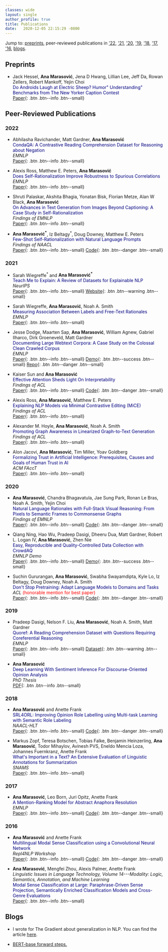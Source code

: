 ```yaml
---
classes: wide
layout: single
author_profile: true
title: Publications
date:   2020-12-05 22:15:29 -0800
---
```


Jump to: [preprints](https://www.anamarasovic.com/publications/#preprints), peer-reviewed publications in ['22](https://www.anamarasovic.com/publications/#2022), ['21](https://www.anamarasovic.com/publications/#2021), ['20](https://www.anamarasovic.com/publications/#2020), ['19](https://www.anamarasovic.com/publications/#2019), ['18](https://www.anamarasovic.com/publications/#2018), ['17](https://www.anamarasovic.com/publications/#2017), ['16](https://www.anamarasovic.com/publications/#2016), [blogs](https://www.anamarasovic.com/publications/#blogs). 

## Preprints

* Jack Hessel, **Ana Marasović**, Jena D Hwang, Lillian Lee, Jeff Da, Rowan Zellers, Robert Mankoff, Yejin Choi                       
<span style="color:navy">Do Androids Laugh at Electric Sheep? Humor" Understanding" Benchmarks from The New Yorker Caption Contest</span>                         
[Paper](https://arxiv.org/abs/2209.06293){: .btn .btn--info .btn--small}                          



## Peer-Reviewed Publications


### 2022

* Abhilasha Ravichander, Matt Gardner, **Ana Marasović**                       
<span style="color:navy">CondaQA: A Contrastive Reading Comprehension Dataset for Reasoning about Negation</span>                                                                                                                 
*EMNLP*                                  
[Paper](https://arxiv.org/abs/2211.00295){: .btn .btn--info .btn--small}                           


* Alexis Ross, Matthew E. Peters, **Ana Marasović**                        
<span style="color:navy">Does Self-Rationalization Improve Robustness to Spurious Correlations</span>                                                                                                         
*EMNLP*                                                                          
[Paper](https://arxiv.org/abs/2210.13575){: .btn .btn--info .btn--small}                           


* Shruti Palaskar, Akshita Bhagia, Yonatan Bisk, Florian Metze, Alan W Black, **Ana Marasović**                        
<span style="color:navy">On Advances in Text Generation from Images Beyond Captioning: A Case Study in Self-Rationalization</span>                                                                                 
*Findings of EMNLP*                          
[Paper](https://arxiv.org/abs/2205.11686){: .btn .btn--info .btn--small}                          


* **Ana Marasović<sup>\*</sup>**, Iz Beltagy<sup>\*</sup>, Doug Downey, Matthew E. Peters                               
<span style="color:navy">Few-Shot Self-Rationalization with Natural Language Prompts</span>                            
*Findings of NAACL*                                                            
[Paper](https://arxiv.org/abs/2111.08284){: .btn .btn--info .btn--small} [Code](https://github.com/allenai/feb){: .btn .btn--danger .btn--small}                          

### 2021

* Sarah Wiegreffe<sup>\*</sup> and **Ana Marasović<sup>\*</sup>**       
<span style="color:navy">Teach Me to Explain: A Review of Datasets for Explainable NLP</span>        
*NeurIPS*                                              
[Paper](https://openreview.net/pdf?id=ogNcxJn32BZ){: .btn .btn--info .btn--small} [Website](https://exnlpdatasets.github.io/){: .btn .btn--warning .btn--small}                 


* Sarah Wiegreffe, **Ana Marasović**, Noah A. Smith    
<span style="color:navy">Measuring Association Between Labels and Free-Text Rationales</span>                        
*EMNLP*                                                                          
[Paper](https://arxiv.org/abs/2010.12762){: .btn .btn--info .btn--small}  


* Jesse Dodge, Maarten Sap, **Ana Marasović**, William Agnew, Gabriel Ilharco, Dirk Groeneveld, Matt Gardner                  
<span style="color:navy">Documenting Large Webtext Corpora: A Case Study on the Colossal Clean Crawled Corpus</span>              
*EMNLP*                                                
[Paper](https://arxiv.org/abs/2104.08758){: .btn .btn--info .btn--small} [Demo](https://c4-search.apps.allenai.org/){: .btn .btn--success .btn--small} [Repo](https://github.com/allenai/c4-documentation){: .btn .btn--danger .btn--small}                           
         
* Kaiser Sun and **Ana Marasović**                                                    
<span style="color:navy">Effective Attention Sheds Light On Interpretability</span>                                       
*Findings of ACL*                 
[Paper](http://arxiv.org/abs/2105.08855){: .btn .btn--info .btn--small} [Code](https://github.com/KaiserWhoLearns/Effective-Attention-Interpretability){: .btn .btn--danger .btn--small}               

* Alexis Ross, **Ana Marasović**, Matthew E. Peters   
<span style="color:navy">Explaining NLP Models via Minimal Contrastive Editing (MiCE)</span>        
*Findings of ACL*                
[Paper](https://arxiv.org/abs/2012.13985){: .btn .btn--info .btn--small} 

* Alexander M. Hoyle, **Ana Marasović**, Noah A. Smith         
<span style="color:navy">Promoting Graph Awareness in Linearized Graph-to-Text Generation</span>  
*Findings of ACL*                
[Paper](https://arxiv.org/abs/2012.15793){: .btn .btn--info .btn--small}                 

* Alon Jacovi, **Ana Marasović**, Tim Miller, Yoav Goldberg    
<span style="color:navy">Formalizing Trust in Artificial Intelligence: Prerequisites, Causes and Goals of Human Trust in AI</span>  
*ACM FAccT*     
[Paper](https://arxiv.org/abs/2010.07487){: .btn .btn--info .btn--small} 

### 2020

* **Ana Marasović**, Chandra Bhagavatula, Jae Sung Park, Ronan Le Bras, Noah A. Smith, Yejin Choi  
<span style="color:navy">Natural Language Rationales with Full-Stack Visual Reasoning: From Pixels to Semantic Frames to Commonsense Graphs</span>   
*Findings of EMNLP*   
[Paper](https://www.aclweb.org/anthology/2020.findings-emnlp.253/){: .btn .btn--info .btn--small} [Code](https://github.com/allenai/visual-reasoning-rationalization){: .btn .btn--danger .btn--small}

* Qiang Ning, Hao Wu, Pradeep Dasigi, Dheeru Dua, Matt Gardner, Robert L. Logan IV, **Ana Marasović**, Zhen Nie          
<span style="color:navy">Easy, Reproducible and Quality-Controlled Data Collection with CrowdAQ</span>          
*EMNLP Demo*    
[Paper](https://www.aclweb.org/anthology/2020.emnlp-demos.17/){: .btn .btn--info .btn--small} [Demo](https://www.crowdaq.com/){: .btn .btn--success .btn--small}    
   
* Suchin Gururangan, **Ana Marasović**, Swabha Swayamdipta, Kyle Lo, Iz Beltagy, Doug Downey, Noah A. Smith     
<span style="color:navy">Don't Stop Pretraining: Adapt Language Models to Domains and Tasks</span>           
*ACL* <span style="color:red">(honorable mention for best paper)</span>    
[Paper](https://www.aclweb.org/anthology/2020.acl-main.740/){: .btn .btn--info .btn--small} [Code](https://github.com/allenai/dont-stop-pretraining){: .btn .btn--danger .btn--small}

### 2019 

* Pradeep Dasigi, Nelson F. Liu, **Ana Marasović**, Noah A. Smith, Matt Gardner       
<span style="color:navy">Quoref: A Reading Comprehension Dataset with Questions Requiring Coreferential Reasoning</span>             
*EMNLP*      
[Paper](https://www.aclweb.org/anthology/D19-1606/){: .btn .btn--info .btn--small} [Dataset](https://allenai.org/data/quoref){: .btn .btn--warning .btn--small}        

      
* **Ana Marasović**         
<span style="color:navy">Deep Learning With Sentiment Inference For Discourse-Oriented Opinion Analysis</span>                      
*PhD Thesis*         
[PDF](https://archiv.ub.uni-heidelberg.de/volltextserver/27699/1/ana_thesis_publish_version.pdf){: .btn .btn--info .btn--small}   


### 2018 


* **Ana Marasović** and Anette Frank          
<span style="color:navy">SRL4ORL: Improving Opinion Role Labelling using Multi-task Learning with Semantic Role Labeling</span>    
*NAACL-HLT*               
[Paper](https://www.aclweb.org/anthology/N18-1054/){: .btn .btn--info .btn--small}  [Code](https://github.com/amarasovic/naacl-mpqa-srl4orl){: .btn .btn--danger .btn--small}

* Markus Zopf, Teresa Botschen, Tobias Falke, Benjamin Heinzerling, **Ana Marasović**, Todor Mihaylov, Avinesh PVS, Eneldo Mencia Loza, Johannes Fuernkranz, Anette Frank        
<span style="color:navy">What's Important in a Text? An Extensive Evaluation of Linguistic Annotations for Summarization</span>        
*SNAMS*         
[Paper](https://www.researchgate.net/profile/Markus_Zopf/publication/329393416_What%27s_Important_in_a_Text_An_Extensive_Evaluation_of_Linguistic_Annotations_for_Summarization/links/5c0e95794585157ac1b8ff71/Whats-Important-in-a-Text-An-Extensive-Evaluation-of-Linguistic-Annotations-for-Summarization.pdf){: .btn .btn--info .btn--small}        


### 2017

* **Ana Marasović**, Leo Born, Juri Opitz, Anette Frank       
<span style="color:navy">A Mention-Ranking Model for Abstract Anaphora Resolution</span>         
*EMNLP*        
[Paper](https://www.aclweb.org/anthology/D17-1021/){: .btn .btn--info .btn--small} [Code](https://github.com/amarasovic/neural-abstract-anaphora){: .btn .btn--danger .btn--small}


### 2016 

* **Ana Marasović** and Anette Frank         
<span style="color:navy">Multilingual Modal Sense Classification using a Convolutional Neural Network</span>           
*Repl4NLP Workshop*              
[Paper](https://www.aclweb.org/anthology/W16-1613/){: .btn .btn--info .btn--small} [Code](https://github.com/amarasovic/modal-sense-classifcation){: .btn .btn--danger .btn--small}

* **Ana Marasović**, Mengfei Zhou, Alexis Palmer, Anette Frank         
*Linguistic Issues in Language Technology, Volume 14---Modality: Logic, Semantics, Annotation, and Machine Learning*               
<span style="color:navy">Modal Sense Classification at Large: Paraphrase-Driven Sense Projection, Semantically Enriched Classification Models and Cross-Genre Evaluations</span>  
[Paper](https://www.aclweb.org/anthology/2016.lilt-14.3/){: .btn .btn--info .btn--small}

## Blogs

* I wrote for The Gradient about generalization in NLP. You can find the article  [here](https://thegradient.pub/frontiers-of-generalization-in-natural-language-processing/).

* [BERT-base forward steps.](2020-02-19-bert-forward.md)